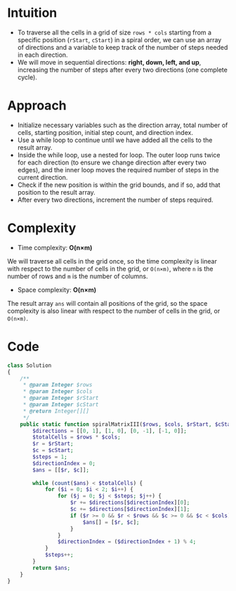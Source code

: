 # Intuition
<!-- Describe your first thoughts on how to solve this problem. -->
- To traverse all the cells in a grid of size `rows * cols` starting from a specific position (`rStart`, `cStart`) in a spiral order, we can use an array of directions and a variable to keep track of the number of steps needed in each direction.
- We will move in sequential directions: **right, down, left, and up**, increasing the number of steps after every two directions (one complete cycle).

# Approach

<!-- Describe your approach to solving the problem. -->
- Initialize necessary variables such as the direction array, total number of cells, starting position, initial step count, and direction index.
- Use a while loop to continue until we have added all the cells to the result array.
- Inside the while loop, use a nested for loop. The outer loop runs twice for each direction (to ensure we change direction after every two edges), and the inner loop moves the required number of steps in the current direction.
- Check if the new position is within the grid bounds, and if so, add that position to the result array.
- After every two directions, increment the number of steps required.

# Complexity
- Time complexity: **O(n×m)**

We will traverse all cells in the grid once, so the time complexity is linear with respect to the number of cells in the grid, or `O(n×m)`, where `n` is the number of rows and `m` is the number of columns.

- Space complexity: **O(n×m)**

The result array `ans` will contain all positions of the grid, so the space complexity is also linear with respect to the number of cells in the grid, or `O(n×m)`.

# Code
```php
class Solution
{
    /**
     * @param Integer $rows
     * @param Integer $cols
     * @param Integer $rStart
     * @param Integer $cStart
     * @return Integer[][]
     */
    public static function spiralMatrixIII($rows, $cols, $rStart, $cStart) {
        $directions = [[0, 1], [1, 0], [0, -1], [-1, 0]];
        $totalCells = $rows * $cols;
        $r = $rStart;
        $c = $cStart;
        $steps = 1;
        $directionIndex = 0;
        $ans = [[$r, $c]];
        
        while (count($ans) < $totalCells) {
            for ($i = 0; $i < 2; $i++) {
                for ($j = 0; $j < $steps; $j++) {
                    $r += $directions[$directionIndex][0];
                    $c += $directions[$directionIndex][1];
                    if ($r >= 0 && $r < $rows && $c >= 0 && $c < $cols) {
                        $ans[] = [$r, $c];
                    }
                }
                $directionIndex = ($directionIndex + 1) % 4;
            }
            $steps++;
        }
        return $ans;
    }
}

```
